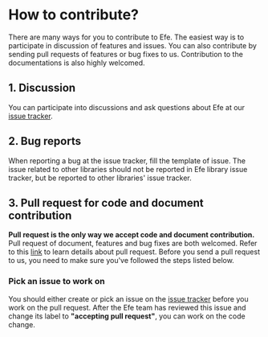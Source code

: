 # How to contribute?
There are many ways for you to contribute to Efe. The easiest way is to participate in discussion of features and issues. You can also contribute by sending pull requests of features or bug fixes to us. Contribution to the documentations is also highly welcomed.

## 1. Discussion
You can participate into discussions and ask questions about Efe at our [issue tracker](https://github.com/cilerler/Efe/issues).

## 2. Bug reports
When reporting a bug at the issue tracker, fill the template of issue. The issue related to other libraries should not be reported in Efe library issue tracker, but be reported to other libraries' issue tracker.

## 3. Pull request for code and document contribution
**Pull request is the only way we accept code and document contribution.** Pull request of document, features and bug fixes are both welcomed. Refer to this [link](https://help.github.com/articles/using-pull-requests/) to learn details about pull request. Before you send a pull request to us, you need to make sure you've followed the steps listed below.

### Pick an issue to work on
You should either create or pick an issue on the [issue tracker](https://github.com/cilerler/Efe/issues) before you work on the pull request. After the Efe team has reviewed this issue and change its label to **"accepting pull request"**, you can work on the code change.
